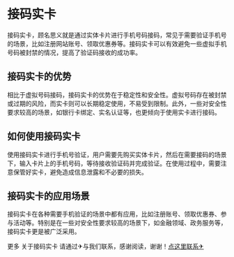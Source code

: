 # 接码实卡

接码实卡，顾名思义就是通过实体卡片进行手机号码接码，常见于需要验证手机号的场景，比如注册网站账号、领取优惠券等。接码实卡可以有效避免一些虚拟手机号码被封禁的情况，提高了验证码接收的成功率。

## 接码实卡的优势

相比于虚拟号码接码，接码实卡的优势在于稳定性和安全性。虚拟号码存在被封禁或过期的风险，而实卡则可以长期稳定使用，不易受到限制。此外，一些对安全性要求较高的场景，如银行卡绑定、实名认证等，也更倾向于使用实卡进行接码。

## 如何使用接码实卡

使用接码实卡进行手机号验证，用户需要先购买实体卡片，然后在需要接码的场景下，输入卡片上的手机号码，等待接收验证码并完成验证。在使用过程中，需要注意保管好实卡，避免造成信息泄露和不必要的损失。

## 接码实卡的应用场景

接码实卡在各种需要手机验证的场景中都有应用，比如注册账号、领取优惠券、参与活动等。特别是在一些对安全性要求较高的场景下，如金融领域、政务服务等，接码实卡更是被广泛采用。

更多 关于接码实卡 请通过✈与我们联系，感谢阅读，谢谢！[点这里联系✈](https://b.k02.cc)